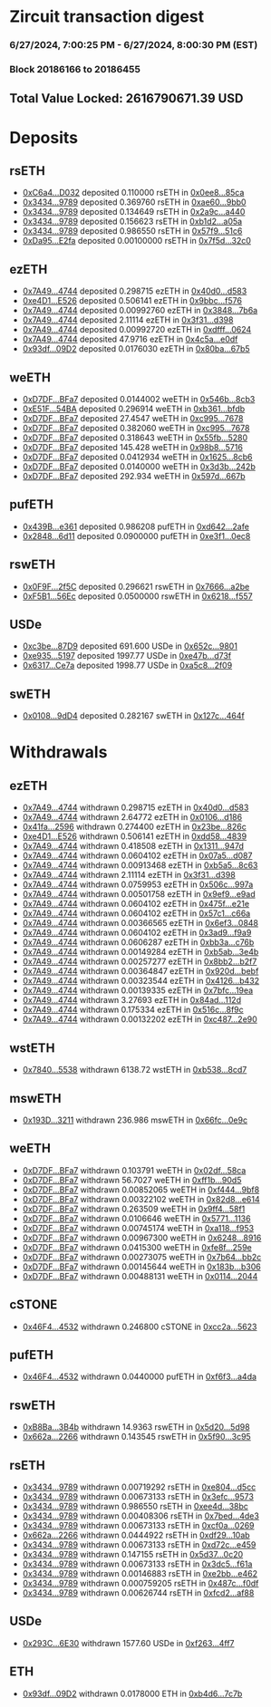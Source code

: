 # Zircuit transaction digest
### 6/27/2024, 7:00:25 PM - 6/27/2024, 8:00:30 PM (EST)
### Block 20186166 to 20186455

## Total Value Locked: 2616790671.39 USD

# Deposits
## rsETH
- [0xC6a4...D032](https://etherscan.io/address/0xC6a4d2E6988bC08b2dfCd04eB127218Ca174D032) deposited 0.110000 rsETH in [0x0ee8...85ca](https://etherscan.io/tx/0xC6a4d2E6988bC08b2dfCd04eB127218Ca174D032)
- [0x3434...9789](https://etherscan.io/address/0x34349c5569e7B846c3558961552D2202760A9789) deposited 0.369760 rsETH in [0xae60...9bb0](https://etherscan.io/tx/0x34349c5569e7B846c3558961552D2202760A9789)
- [0x3434...9789](https://etherscan.io/address/0x34349c5569e7B846c3558961552D2202760A9789) deposited 0.134649 rsETH in [0x2a9c...a440](https://etherscan.io/tx/0x34349c5569e7B846c3558961552D2202760A9789)
- [0x3434...9789](https://etherscan.io/address/0x34349c5569e7B846c3558961552D2202760A9789) deposited 0.156623 rsETH in [0xb1d2...a05a](https://etherscan.io/tx/0x34349c5569e7B846c3558961552D2202760A9789)
- [0x3434...9789](https://etherscan.io/address/0x34349c5569e7B846c3558961552D2202760A9789) deposited 0.986550 rsETH in [0x57f9...51c6](https://etherscan.io/tx/0x34349c5569e7B846c3558961552D2202760A9789)
- [0xDa95...E2fa](https://etherscan.io/address/0xDa95131cDBe28D58a20CAaf1aab4C397a08FE2fa) deposited 0.00100000 rsETH in [0x7f5d...32c0](https://etherscan.io/tx/0xDa95131cDBe28D58a20CAaf1aab4C397a08FE2fa)
## ezETH
- [0x7A49...4744](https://etherscan.io/address/0x7A493Be5c2ce014cD049Bf178a1ac0Db1B434744) deposited 0.298715 ezETH in [0x40d0...d583](https://etherscan.io/tx/0x7A493Be5c2ce014cD049Bf178a1ac0Db1B434744)
- [0xe4D1...E526](https://etherscan.io/address/0xe4D1E78E1D7008FF1A1e9B464fFbACEA7A2DE526) deposited 0.506141 ezETH in [0x9bbc...f576](https://etherscan.io/tx/0xe4D1E78E1D7008FF1A1e9B464fFbACEA7A2DE526)
- [0x7A49...4744](https://etherscan.io/address/0x7A493Be5c2ce014cD049Bf178a1ac0Db1B434744) deposited 0.00992760 ezETH in [0x3848...7b6a](https://etherscan.io/tx/0x7A493Be5c2ce014cD049Bf178a1ac0Db1B434744)
- [0x7A49...4744](https://etherscan.io/address/0x7A493Be5c2ce014cD049Bf178a1ac0Db1B434744) deposited 2.11114 ezETH in [0x3f31...d398](https://etherscan.io/tx/0x7A493Be5c2ce014cD049Bf178a1ac0Db1B434744)
- [0x7A49...4744](https://etherscan.io/address/0x7A493Be5c2ce014cD049Bf178a1ac0Db1B434744) deposited 0.00992720 ezETH in [0xdfff...0624](https://etherscan.io/tx/0x7A493Be5c2ce014cD049Bf178a1ac0Db1B434744)
- [0x7A49...4744](https://etherscan.io/address/0x7A493Be5c2ce014cD049Bf178a1ac0Db1B434744) deposited 47.9716 ezETH in [0x4c5a...e0df](https://etherscan.io/tx/0x7A493Be5c2ce014cD049Bf178a1ac0Db1B434744)
- [0x93df...09D2](https://etherscan.io/address/0x93df3Ce0aD237D6ad0d931438C26e2beFf0009D2) deposited 0.0176030 ezETH in [0x80ba...67b5](https://etherscan.io/tx/0x93df3Ce0aD237D6ad0d931438C26e2beFf0009D2)
## weETH
- [0xD7DF...BFa7](https://etherscan.io/address/0xD7DF7E085214743530afF339aFC420c7c720BFa7) deposited 0.0144002 weETH in [0x546b...8cb3](https://etherscan.io/tx/0xD7DF7E085214743530afF339aFC420c7c720BFa7)
- [0xE51F...54BA](https://etherscan.io/address/0xE51FaE4C964E0Eba4734A2D0b33DB3C0cA7454BA) deposited 0.296914 weETH in [0xb361...bfdb](https://etherscan.io/tx/0xE51FaE4C964E0Eba4734A2D0b33DB3C0cA7454BA)
- [0xD7DF...BFa7](https://etherscan.io/address/0xD7DF7E085214743530afF339aFC420c7c720BFa7) deposited 27.4547 weETH in [0xc995...7678](https://etherscan.io/tx/0xD7DF7E085214743530afF339aFC420c7c720BFa7)
- [0xD7DF...BFa7](https://etherscan.io/address/0xD7DF7E085214743530afF339aFC420c7c720BFa7) deposited 0.382060 weETH in [0xc995...7678](https://etherscan.io/tx/0xD7DF7E085214743530afF339aFC420c7c720BFa7)
- [0xD7DF...BFa7](https://etherscan.io/address/0xD7DF7E085214743530afF339aFC420c7c720BFa7) deposited 0.318643 weETH in [0x55fb...5280](https://etherscan.io/tx/0xD7DF7E085214743530afF339aFC420c7c720BFa7)
- [0xD7DF...BFa7](https://etherscan.io/address/0xD7DF7E085214743530afF339aFC420c7c720BFa7) deposited 145.428 weETH in [0x98b8...5716](https://etherscan.io/tx/0xD7DF7E085214743530afF339aFC420c7c720BFa7)
- [0xD7DF...BFa7](https://etherscan.io/address/0xD7DF7E085214743530afF339aFC420c7c720BFa7) deposited 0.0412934 weETH in [0x1625...8cb6](https://etherscan.io/tx/0xD7DF7E085214743530afF339aFC420c7c720BFa7)
- [0xD7DF...BFa7](https://etherscan.io/address/0xD7DF7E085214743530afF339aFC420c7c720BFa7) deposited 0.0140000 weETH in [0x3d3b...242b](https://etherscan.io/tx/0xD7DF7E085214743530afF339aFC420c7c720BFa7)
- [0xD7DF...BFa7](https://etherscan.io/address/0xD7DF7E085214743530afF339aFC420c7c720BFa7) deposited 292.934 weETH in [0x597d...667b](https://etherscan.io/tx/0xD7DF7E085214743530afF339aFC420c7c720BFa7)
## pufETH
- [0x439B...e361](https://etherscan.io/address/0x439B2bBf87Fe192003931204698E731F77B4e361) deposited 0.986208 pufETH in [0xd642...2afe](https://etherscan.io/tx/0x439B2bBf87Fe192003931204698E731F77B4e361)
- [0x2848...6d11](https://etherscan.io/address/0x2848E353cC7681bE7C7D5a6884d4B5508a056d11) deposited 0.0900000 pufETH in [0xe3f1...0ec8](https://etherscan.io/tx/0x2848E353cC7681bE7C7D5a6884d4B5508a056d11)
## rswETH
- [0x0F9F...2f5C](https://etherscan.io/address/0x0F9F985E688C09Db8Bd00c18A7164C29b5Fa2f5C) deposited 0.296621 rswETH in [0x7666...a2be](https://etherscan.io/tx/0x0F9F985E688C09Db8Bd00c18A7164C29b5Fa2f5C)
- [0xF5B1...56Ec](https://etherscan.io/address/0xF5B18fF586a828D65233112569da45863Aa856Ec) deposited 0.0500000 rswETH in [0x6218...f557](https://etherscan.io/tx/0xF5B18fF586a828D65233112569da45863Aa856Ec)
## USDe
- [0xc3be...87D9](https://etherscan.io/address/0xc3be1583772305b6cB802189ae0043D1ad5587D9) deposited 691.600 USDe in [0x652c...9801](https://etherscan.io/tx/0xc3be1583772305b6cB802189ae0043D1ad5587D9)
- [0xe935...5197](https://etherscan.io/address/0xe935e371FAAc8B2A4e4Df963EA7d0138E2e05197) deposited 1997.77 USDe in [0xe47b...d73f](https://etherscan.io/tx/0xe935e371FAAc8B2A4e4Df963EA7d0138E2e05197)
- [0x6317...Ce7a](https://etherscan.io/address/0x6317e14B875f56Fc97e2c68238044b099509Ce7a) deposited 1998.77 USDe in [0xa5c8...2f09](https://etherscan.io/tx/0x6317e14B875f56Fc97e2c68238044b099509Ce7a)
## swETH
- [0x0108...9dD4](https://etherscan.io/address/0x0108BF9D81Af92681E555089d3236a5eB0e49dD4) deposited 0.282167 swETH in [0x127c...464f](https://etherscan.io/tx/0x0108BF9D81Af92681E555089d3236a5eB0e49dD4)
# Withdrawals
## ezETH
- [0x7A49...4744](https://etherscan.io/address/0x7A493Be5c2ce014cD049Bf178a1ac0Db1B434744) withdrawn 0.298715 ezETH in [0x40d0...d583](https://etherscan.io/tx/0x7A493Be5c2ce014cD049Bf178a1ac0Db1B434744)
- [0x7A49...4744](https://etherscan.io/address/0x7A493Be5c2ce014cD049Bf178a1ac0Db1B434744) withdrawn 2.64772 ezETH in [0x0106...d186](https://etherscan.io/tx/0x7A493Be5c2ce014cD049Bf178a1ac0Db1B434744)
- [0x41fa...2596](https://etherscan.io/address/0x41fa4fd253Af18b4e7DBda381422DF7E9cd72596) withdrawn 0.274400 ezETH in [0x23be...826c](https://etherscan.io/tx/0x41fa4fd253Af18b4e7DBda381422DF7E9cd72596)
- [0xe4D1...E526](https://etherscan.io/address/0xe4D1E78E1D7008FF1A1e9B464fFbACEA7A2DE526) withdrawn 0.506141 ezETH in [0xdd58...4839](https://etherscan.io/tx/0xe4D1E78E1D7008FF1A1e9B464fFbACEA7A2DE526)
- [0x7A49...4744](https://etherscan.io/address/0x7A493Be5c2ce014cD049Bf178a1ac0Db1B434744) withdrawn 0.418508 ezETH in [0x1311...947d](https://etherscan.io/tx/0x7A493Be5c2ce014cD049Bf178a1ac0Db1B434744)
- [0x7A49...4744](https://etherscan.io/address/0x7A493Be5c2ce014cD049Bf178a1ac0Db1B434744) withdrawn 0.0604102 ezETH in [0x07a5...d087](https://etherscan.io/tx/0x7A493Be5c2ce014cD049Bf178a1ac0Db1B434744)
- [0x7A49...4744](https://etherscan.io/address/0x7A493Be5c2ce014cD049Bf178a1ac0Db1B434744) withdrawn 0.00913468 ezETH in [0xb5a5...8c63](https://etherscan.io/tx/0x7A493Be5c2ce014cD049Bf178a1ac0Db1B434744)
- [0x7A49...4744](https://etherscan.io/address/0x7A493Be5c2ce014cD049Bf178a1ac0Db1B434744) withdrawn 2.11114 ezETH in [0x3f31...d398](https://etherscan.io/tx/0x7A493Be5c2ce014cD049Bf178a1ac0Db1B434744)
- [0x7A49...4744](https://etherscan.io/address/0x7A493Be5c2ce014cD049Bf178a1ac0Db1B434744) withdrawn 0.0759953 ezETH in [0x506c...997a](https://etherscan.io/tx/0x7A493Be5c2ce014cD049Bf178a1ac0Db1B434744)
- [0x7A49...4744](https://etherscan.io/address/0x7A493Be5c2ce014cD049Bf178a1ac0Db1B434744) withdrawn 0.00501758 ezETH in [0x9ef9...e9ad](https://etherscan.io/tx/0x7A493Be5c2ce014cD049Bf178a1ac0Db1B434744)
- [0x7A49...4744](https://etherscan.io/address/0x7A493Be5c2ce014cD049Bf178a1ac0Db1B434744) withdrawn 0.0604102 ezETH in [0x475f...e21e](https://etherscan.io/tx/0x7A493Be5c2ce014cD049Bf178a1ac0Db1B434744)
- [0x7A49...4744](https://etherscan.io/address/0x7A493Be5c2ce014cD049Bf178a1ac0Db1B434744) withdrawn 0.0604102 ezETH in [0x57c1...c66a](https://etherscan.io/tx/0x7A493Be5c2ce014cD049Bf178a1ac0Db1B434744)
- [0x7A49...4744](https://etherscan.io/address/0x7A493Be5c2ce014cD049Bf178a1ac0Db1B434744) withdrawn 0.00366565 ezETH in [0x6ef3...0848](https://etherscan.io/tx/0x7A493Be5c2ce014cD049Bf178a1ac0Db1B434744)
- [0x7A49...4744](https://etherscan.io/address/0x7A493Be5c2ce014cD049Bf178a1ac0Db1B434744) withdrawn 0.0604102 ezETH in [0x3ad9...f9a9](https://etherscan.io/tx/0x7A493Be5c2ce014cD049Bf178a1ac0Db1B434744)
- [0x7A49...4744](https://etherscan.io/address/0x7A493Be5c2ce014cD049Bf178a1ac0Db1B434744) withdrawn 0.0606287 ezETH in [0xbb3a...c76b](https://etherscan.io/tx/0x7A493Be5c2ce014cD049Bf178a1ac0Db1B434744)
- [0x7A49...4744](https://etherscan.io/address/0x7A493Be5c2ce014cD049Bf178a1ac0Db1B434744) withdrawn 0.00149284 ezETH in [0xb5ab...3e4b](https://etherscan.io/tx/0x7A493Be5c2ce014cD049Bf178a1ac0Db1B434744)
- [0x7A49...4744](https://etherscan.io/address/0x7A493Be5c2ce014cD049Bf178a1ac0Db1B434744) withdrawn 0.00257277 ezETH in [0x8bb2...b2f7](https://etherscan.io/tx/0x7A493Be5c2ce014cD049Bf178a1ac0Db1B434744)
- [0x7A49...4744](https://etherscan.io/address/0x7A493Be5c2ce014cD049Bf178a1ac0Db1B434744) withdrawn 0.00364847 ezETH in [0x920d...bebf](https://etherscan.io/tx/0x7A493Be5c2ce014cD049Bf178a1ac0Db1B434744)
- [0x7A49...4744](https://etherscan.io/address/0x7A493Be5c2ce014cD049Bf178a1ac0Db1B434744) withdrawn 0.00323544 ezETH in [0x4126...b432](https://etherscan.io/tx/0x7A493Be5c2ce014cD049Bf178a1ac0Db1B434744)
- [0x7A49...4744](https://etherscan.io/address/0x7A493Be5c2ce014cD049Bf178a1ac0Db1B434744) withdrawn 0.00139335 ezETH in [0x7bfc...19ea](https://etherscan.io/tx/0x7A493Be5c2ce014cD049Bf178a1ac0Db1B434744)
- [0x7A49...4744](https://etherscan.io/address/0x7A493Be5c2ce014cD049Bf178a1ac0Db1B434744) withdrawn 3.27693 ezETH in [0x84ad...112d](https://etherscan.io/tx/0x7A493Be5c2ce014cD049Bf178a1ac0Db1B434744)
- [0x7A49...4744](https://etherscan.io/address/0x7A493Be5c2ce014cD049Bf178a1ac0Db1B434744) withdrawn 0.175334 ezETH in [0x516c...8f9c](https://etherscan.io/tx/0x7A493Be5c2ce014cD049Bf178a1ac0Db1B434744)
- [0x7A49...4744](https://etherscan.io/address/0x7A493Be5c2ce014cD049Bf178a1ac0Db1B434744) withdrawn 0.00132202 ezETH in [0xc487...2e90](https://etherscan.io/tx/0x7A493Be5c2ce014cD049Bf178a1ac0Db1B434744)
## wstETH
- [0x7840...5538](https://etherscan.io/address/0x78404d447139901FE677918629Ce08173b505538) withdrawn 6138.72 wstETH in [0xb538...8cd7](https://etherscan.io/tx/0x78404d447139901FE677918629Ce08173b505538)
## mswETH
- [0x193D...3211](https://etherscan.io/address/0x193Db18A5EF9a0320b7374C1fE8Af976235f3211) withdrawn 236.986 mswETH in [0x66fc...0e9c](https://etherscan.io/tx/0x193Db18A5EF9a0320b7374C1fE8Af976235f3211)
## weETH
- [0xD7DF...BFa7](https://etherscan.io/address/0xD7DF7E085214743530afF339aFC420c7c720BFa7) withdrawn 0.103791 weETH in [0x02df...58ca](https://etherscan.io/tx/0xD7DF7E085214743530afF339aFC420c7c720BFa7)
- [0xD7DF...BFa7](https://etherscan.io/address/0xD7DF7E085214743530afF339aFC420c7c720BFa7) withdrawn 56.7027 weETH in [0xff1b...90d5](https://etherscan.io/tx/0xD7DF7E085214743530afF339aFC420c7c720BFa7)
- [0xD7DF...BFa7](https://etherscan.io/address/0xD7DF7E085214743530afF339aFC420c7c720BFa7) withdrawn 0.00852065 weETH in [0xf444...9bf8](https://etherscan.io/tx/0xD7DF7E085214743530afF339aFC420c7c720BFa7)
- [0xD7DF...BFa7](https://etherscan.io/address/0xD7DF7E085214743530afF339aFC420c7c720BFa7) withdrawn 0.00322102 weETH in [0x82d8...e614](https://etherscan.io/tx/0xD7DF7E085214743530afF339aFC420c7c720BFa7)
- [0xD7DF...BFa7](https://etherscan.io/address/0xD7DF7E085214743530afF339aFC420c7c720BFa7) withdrawn 0.263509 weETH in [0x9ff4...58f1](https://etherscan.io/tx/0xD7DF7E085214743530afF339aFC420c7c720BFa7)
- [0xD7DF...BFa7](https://etherscan.io/address/0xD7DF7E085214743530afF339aFC420c7c720BFa7) withdrawn 0.0106646 weETH in [0x5771...1136](https://etherscan.io/tx/0xD7DF7E085214743530afF339aFC420c7c720BFa7)
- [0xD7DF...BFa7](https://etherscan.io/address/0xD7DF7E085214743530afF339aFC420c7c720BFa7) withdrawn 0.00745174 weETH in [0xa118...f953](https://etherscan.io/tx/0xD7DF7E085214743530afF339aFC420c7c720BFa7)
- [0xD7DF...BFa7](https://etherscan.io/address/0xD7DF7E085214743530afF339aFC420c7c720BFa7) withdrawn 0.00967300 weETH in [0x6248...8916](https://etherscan.io/tx/0xD7DF7E085214743530afF339aFC420c7c720BFa7)
- [0xD7DF...BFa7](https://etherscan.io/address/0xD7DF7E085214743530afF339aFC420c7c720BFa7) withdrawn 0.0415300 weETH in [0xfe8f...259e](https://etherscan.io/tx/0xD7DF7E085214743530afF339aFC420c7c720BFa7)
- [0xD7DF...BFa7](https://etherscan.io/address/0xD7DF7E085214743530afF339aFC420c7c720BFa7) withdrawn 0.00273075 weETH in [0x7b64...bb2c](https://etherscan.io/tx/0xD7DF7E085214743530afF339aFC420c7c720BFa7)
- [0xD7DF...BFa7](https://etherscan.io/address/0xD7DF7E085214743530afF339aFC420c7c720BFa7) withdrawn 0.00145644 weETH in [0x183b...b306](https://etherscan.io/tx/0xD7DF7E085214743530afF339aFC420c7c720BFa7)
- [0xD7DF...BFa7](https://etherscan.io/address/0xD7DF7E085214743530afF339aFC420c7c720BFa7) withdrawn 0.00488131 weETH in [0x0114...2044](https://etherscan.io/tx/0xD7DF7E085214743530afF339aFC420c7c720BFa7)
## cSTONE
- [0x46F4...4532](https://etherscan.io/address/0x46F4409b77726072E29A0c37050F82Ac66e24532) withdrawn 0.246800 cSTONE in [0xcc2a...5623](https://etherscan.io/tx/0x46F4409b77726072E29A0c37050F82Ac66e24532)
## pufETH
- [0x46F4...4532](https://etherscan.io/address/0x46F4409b77726072E29A0c37050F82Ac66e24532) withdrawn 0.0440000 pufETH in [0xf6f3...a4da](https://etherscan.io/tx/0x46F4409b77726072E29A0c37050F82Ac66e24532)
## rswETH
- [0xB8Ba...3B4b](https://etherscan.io/address/0xB8BaB93F73781b6f869cc29d30fe566780dd3B4b) withdrawn 14.9363 rswETH in [0x5d20...5d98](https://etherscan.io/tx/0xB8BaB93F73781b6f869cc29d30fe566780dd3B4b)
- [0x662a...2266](https://etherscan.io/address/0x662a27171BE4dc547c121C910964c14b8bba2266) withdrawn 0.143545 rswETH in [0x5f90...3c95](https://etherscan.io/tx/0x662a27171BE4dc547c121C910964c14b8bba2266)
## rsETH
- [0x3434...9789](https://etherscan.io/address/0x34349c5569e7B846c3558961552D2202760A9789) withdrawn 0.00719292 rsETH in [0xe804...d5cc](https://etherscan.io/tx/0x34349c5569e7B846c3558961552D2202760A9789)
- [0x3434...9789](https://etherscan.io/address/0x34349c5569e7B846c3558961552D2202760A9789) withdrawn 0.00673133 rsETH in [0x3efc...9573](https://etherscan.io/tx/0x34349c5569e7B846c3558961552D2202760A9789)
- [0x3434...9789](https://etherscan.io/address/0x34349c5569e7B846c3558961552D2202760A9789) withdrawn 0.986550 rsETH in [0xee4d...38bc](https://etherscan.io/tx/0x34349c5569e7B846c3558961552D2202760A9789)
- [0x3434...9789](https://etherscan.io/address/0x34349c5569e7B846c3558961552D2202760A9789) withdrawn 0.00408306 rsETH in [0x7bed...4de3](https://etherscan.io/tx/0x34349c5569e7B846c3558961552D2202760A9789)
- [0x3434...9789](https://etherscan.io/address/0x34349c5569e7B846c3558961552D2202760A9789) withdrawn 0.00673133 rsETH in [0xcf0a...0269](https://etherscan.io/tx/0x34349c5569e7B846c3558961552D2202760A9789)
- [0x662a...2266](https://etherscan.io/address/0x662a27171BE4dc547c121C910964c14b8bba2266) withdrawn 0.0444922 rsETH in [0xdf29...10ab](https://etherscan.io/tx/0x662a27171BE4dc547c121C910964c14b8bba2266)
- [0x3434...9789](https://etherscan.io/address/0x34349c5569e7B846c3558961552D2202760A9789) withdrawn 0.00673133 rsETH in [0xd72c...e459](https://etherscan.io/tx/0x34349c5569e7B846c3558961552D2202760A9789)
- [0x3434...9789](https://etherscan.io/address/0x34349c5569e7B846c3558961552D2202760A9789) withdrawn 0.147155 rsETH in [0x5d37...0c20](https://etherscan.io/tx/0x34349c5569e7B846c3558961552D2202760A9789)
- [0x3434...9789](https://etherscan.io/address/0x34349c5569e7B846c3558961552D2202760A9789) withdrawn 0.00673133 rsETH in [0x3dc5...f61a](https://etherscan.io/tx/0x34349c5569e7B846c3558961552D2202760A9789)
- [0x3434...9789](https://etherscan.io/address/0x34349c5569e7B846c3558961552D2202760A9789) withdrawn 0.00146883 rsETH in [0xe2bb...e462](https://etherscan.io/tx/0x34349c5569e7B846c3558961552D2202760A9789)
- [0x3434...9789](https://etherscan.io/address/0x34349c5569e7B846c3558961552D2202760A9789) withdrawn 0.000759205 rsETH in [0x487c...f0df](https://etherscan.io/tx/0x34349c5569e7B846c3558961552D2202760A9789)
- [0x3434...9789](https://etherscan.io/address/0x34349c5569e7B846c3558961552D2202760A9789) withdrawn 0.00626744 rsETH in [0xfcd2...af88](https://etherscan.io/tx/0x34349c5569e7B846c3558961552D2202760A9789)
## USDe
- [0x293C...6E30](https://etherscan.io/address/0x293C6937D8D82e05B01335F7B33FBA0c8e256E30) withdrawn 1577.60 USDe in [0xf263...4ff7](https://etherscan.io/tx/0x293C6937D8D82e05B01335F7B33FBA0c8e256E30)
## ETH
- [0x93df...09D2](https://etherscan.io/address/0x93df3Ce0aD237D6ad0d931438C26e2beFf0009D2) withdrawn 0.0178000 ETH in [0xb4d6...7c7b](https://etherscan.io/tx/0x93df3Ce0aD237D6ad0d931438C26e2beFf0009D2)
